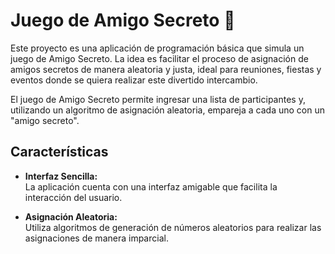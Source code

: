 # Juego de Amigo Secreto 🎁

Este proyecto es una aplicación de programación básica que simula un juego de Amigo Secreto. La idea es facilitar el proceso de asignación de amigos secretos de manera aleatoria y justa, ideal para reuniones, fiestas y eventos donde se quiera realizar este divertido intercambio.

El juego de Amigo Secreto permite ingresar una lista de participantes y, utilizando un algoritmo de asignación aleatoria, empareja a cada uno con un "amigo secreto".

## Características

- **Interfaz Sencilla:**  
  La aplicación cuenta con una interfaz amigable que facilita la interacción del usuario.

- **Asignación Aleatoria:**  
  Utiliza algoritmos de generación de números aleatorios para realizar las asignaciones de manera imparcial.


